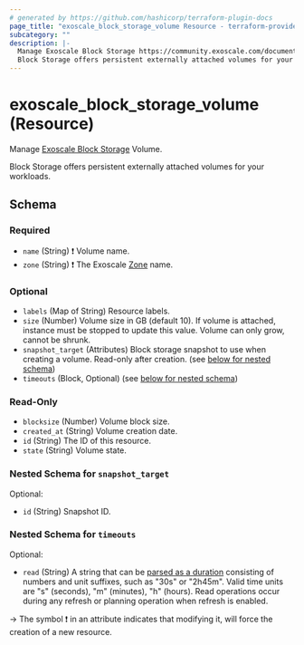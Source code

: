 ```yaml
---
# generated by https://github.com/hashicorp/terraform-plugin-docs
page_title: "exoscale_block_storage_volume Resource - terraform-provider-exoscale"
subcategory: ""
description: |-
  Manage Exoscale Block Storage https://community.exoscale.com/documentation/block-storage/ Volume.
  Block Storage offers persistent externally attached volumes for your workloads.
---
```


# exoscale_block_storage_volume (Resource)

Manage [Exoscale Block Storage](https://community.exoscale.com/documentation/block-storage/) Volume.

Block Storage offers persistent externally attached volumes for your workloads.



<!-- schema generated by tfplugindocs -->
## Schema

### Required

- `name` (String) ❗ Volume name.
- `zone` (String) ❗ The Exoscale [Zone](https://www.exoscale.com/datacenters/) name.

### Optional

- `labels` (Map of String) Resource labels.
- `size` (Number) Volume size in GB (default 10). If volume is attached, instance must be stopped to update this value. Volume can only grow, cannot be shrunk.
- `snapshot_target` (Attributes) Block storage snapshot to use when creating a volume. Read-only after creation. (see [below for nested schema](#nestedatt--snapshot_target))
- `timeouts` (Block, Optional) (see [below for nested schema](#nestedblock--timeouts))

### Read-Only

- `blocksize` (Number) Volume block size.
- `created_at` (String) Volume creation date.
- `id` (String) The ID of this resource.
- `state` (String) Volume state.

<a id="nestedatt--snapshot_target"></a>
### Nested Schema for `snapshot_target`

Optional:

- `id` (String) Snapshot ID.


<a id="nestedblock--timeouts"></a>
### Nested Schema for `timeouts`

Optional:

- `read` (String) A string that can be [parsed as a duration](https://pkg.go.dev/time#ParseDuration) consisting of numbers and unit suffixes, such as "30s" or "2h45m". Valid time units are "s" (seconds), "m" (minutes), "h" (hours). Read operations occur during any refresh or planning operation when refresh is enabled.

-> The symbol ❗ in an attribute indicates that modifying it, will force the creation of a new resource.


